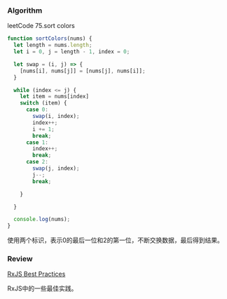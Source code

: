 
### Algorithm

leetCode 75.sort colors
``` javascript
function sortColors(nums) {
  let length = nums.length;
  let i = 0, j = length - 1, index = 0;

  let swap = (i, j) => {
    [nums[i], nums[j]] = [nums[j], nums[i]];
  }

  while (index <= j) {
    let item = nums[index]
    switch (item) {
      case 0:
        swap(i, index);
        index++;
        i += 1;
        break;
      case 1:
        index++;
        break;
      case 2:
        swap(j, index);
        j--;
        break;

    }

  }

  console.log(nums);
}
```
使用两个标识，表示0的最后一位和2的第一位，不断交换数据，最后得到结果。

### Review

[RxJS Best Practices](https://medium.com/better-programming/rxjs-best-practices-7f559d811514)

RxJS中的一些最佳实践。

